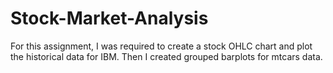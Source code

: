 # Stock-Market-Analysis
For this assignment, I was required to create a stock OHLC chart and plot the historical data for IBM. Then I created grouped barplots for mtcars data. 